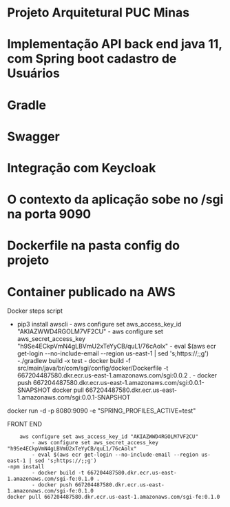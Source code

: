 # Projeto Arquitetural PUC Minas
# Implementação API back end java 11, com Spring boot cadastro de Usuários
# Gradle
# Swagger
# Integração com Keycloak

# O contexto da aplicação sobe no /sgi na porta 9090
# Dockerfile na pasta config do projeto
# Container publicado na AWS


Docker steps script

 - pip3 install awscli
            - aws configure set aws_access_key_id "AKIAZWWD4RGOLM7VF2CU"
            - aws configure set aws_secret_access_key "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"
            - eval $(aws ecr get-login --no-include-email --region us-east-1 | sed 's;https://;;g')
	-./gradlew build -x test
            - docker build -f src/main/java/br/com/sgi/config/docker/Dockerfile -t 667204487580.dkr.ecr.us-east-1.amazonaws.com/sgi:0.0.2 .
            - docker push 667204487580.dkr.ecr.us-east-1.amazonaws.com/sgi:0.0.1-SNAPSHOT
	docker pull 667204487580.dkr.ecr.us-east-1.amazonaws.com/sgi:0.0.1-SNAPSHOT

docker run -d -p 8080:9090 -e "SPRING_PROFILES_ACTIVE=test" 


FRONT END


		aws configure set aws_access_key_id "AKIAZWWD4RGOLM7VF2CU"
            - aws configure set aws_secret_access_key "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"
            - eval $(aws ecr get-login --no-include-email --region us-east-1 | sed 's;https://;;g')
	-npm install 
            - docker build -t 667204487580.dkr.ecr.us-east-1.amazonaws.com/sgi-fe:0.1.0 .
            - docker push 667204487580.dkr.ecr.us-east-1.amazonaws.com/sgi-fe:0.1.0
	docker pull 667204487580.dkr.ecr.us-east-1.amazonaws.com/sgi-fe:0.1.0


